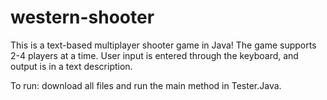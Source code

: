 # western-shooter
This is a text-based multiplayer shooter game in Java! The game supports 2-4 players at a time. User input is entered through the keyboard, and output is in a text description. 

To run: download all files and run the main method in Tester.Java. 
